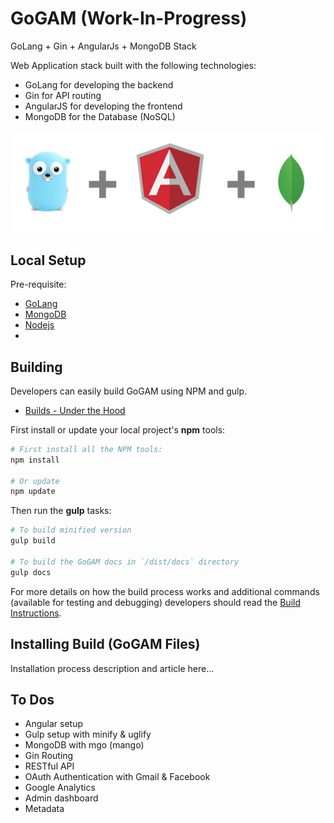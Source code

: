 # GoGAM (Work-In-Progress)
GoLang + Gin + AngularJs + MongoDB Stack

Web Application stack built with the following technologies:

* GoLang for developing the backend
* Gin for API routing
* AngularJS for developing the frontend
* MongoDB for the Database (NoSQL)

![Alt text](gam.png?raw=true "GoLang + Angular + MongoDB")

## Local Setup

Pre-requisite:

+ [GoLang](https://golang.org/)
+ [MongoDB](https://www.mongodb.com/)
+ [Nodejs](https://nodejs.org/)
+ 

## <a name="building"></a> Building

Developers can easily build GoGAM using NPM and gulp.

* [Builds - Under the Hood](docs/guides/BUILD.md)

First install or update your local project's **npm** tools:

```bash
# First install all the NPM tools:
npm install

# Or update
npm update
```

Then run the **gulp** tasks:

```bash
# To build minified version
gulp build

# To build the GoGAM docs in `/dist/docs` directory
gulp docs
```

For more details on how the build process works and additional commands (available for testing and
debugging) developers should read the [Build Instructions](docs/guides/BUILD.md).

## <a name="installing"></a> Installing Build (GoGAM Files)

Installation process description and article here...


## To Dos
* Angular setup
* Gulp setup with minify & uglify
* MongoDB with mgo (mango)
* Gin Routing
* RESTful API
* OAuth Authentication with Gmail & Facebook
* Google Analytics
* Admin dashboard
* Metadata


